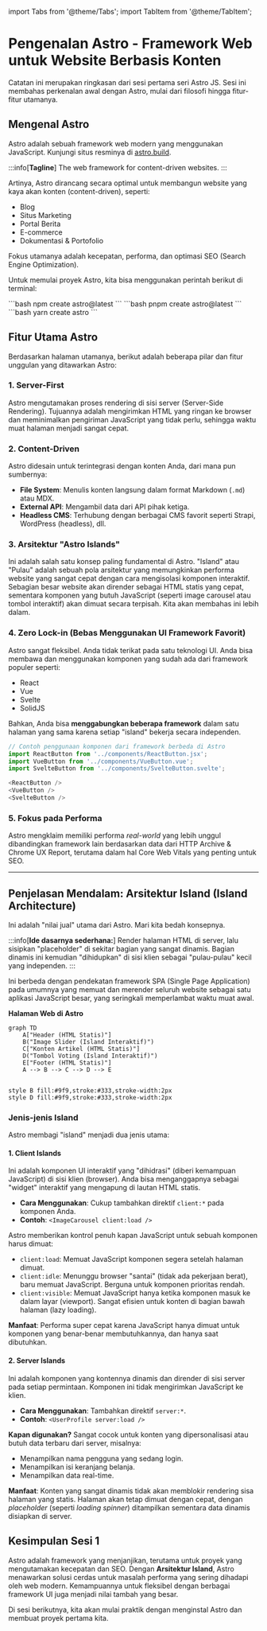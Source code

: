 import Tabs from '@theme/Tabs';
import TabItem from '@theme/TabItem';

# Pengenalan Astro - Framework Web untuk Website Berbasis Konten

Catatan ini merupakan ringkasan dari sesi pertama seri Astro JS. Sesi ini membahas perkenalan awal dengan Astro, mulai dari filosofi hingga fitur-fitur utamanya.

## Mengenal Astro

Astro adalah sebuah framework web modern yang menggunakan JavaScript. Kunjungi situs resminya di [astro.build](https://astro.build).

:::info[**Tagline**]
The web framework for content-driven websites.
:::

Artinya, Astro dirancang secara optimal untuk membangun website yang kaya akan konten (content-driven), seperti:

- Blog
- Situs Marketing
- Portal Berita
- E-commerce
- Dokumentasi & Portofolio

Fokus utamanya adalah kecepatan, performa, dan optimasi SEO (Search Engine Optimization).

Untuk memulai proyek Astro, kita bisa menggunakan perintah berikut di terminal:

<Tabs groupId="package-manager">
  <TabItem value="npm" label="npm" default>
    ```bash
    npm create astro@latest
    ```
  </TabItem>
  <TabItem value="pnpm" label="pnpm">
    ```bash
    pnpm create astro@latest
    ```
  </TabItem>
  <TabItem value="yarn" label="yarn">
    ```bash
    yarn create astro
    ```
  </TabItem>
</Tabs>

## Fitur Utama Astro

Berdasarkan halaman utamanya, berikut adalah beberapa pilar dan fitur unggulan yang ditawarkan Astro:

### 1. Server-First

Astro mengutamakan proses rendering di sisi server (Server-Side Rendering). Tujuannya adalah mengirimkan HTML yang ringan ke browser dan meminimalkan pengiriman JavaScript yang tidak perlu, sehingga waktu muat halaman menjadi sangat cepat.

### 2. Content-Driven

Astro didesain untuk terintegrasi dengan konten Anda, dari mana pun sumbernya:

- **File System**: Menulis konten langsung dalam format Markdown (`.md`) atau MDX.
- **External API**: Mengambil data dari API pihak ketiga.
- **Headless CMS**: Terhubung dengan berbagai CMS favorit seperti Strapi, WordPress (headless), dll.

### 3. Arsitektur "Astro Islands"

Ini adalah salah satu konsep paling fundamental di Astro. "Island" atau "Pulau" adalah sebuah pola arsitektur yang memungkinkan performa website yang sangat cepat dengan cara mengisolasi komponen interaktif. Sebagian besar website akan dirender sebagai HTML statis yang cepat, sementara komponen yang butuh JavaScript (seperti image carousel atau tombol interaktif) akan dimuat secara terpisah. Kita akan membahas ini lebih dalam.

### 4. Zero Lock-in (Bebas Menggunakan UI Framework Favorit)

Astro sangat fleksibel. Anda tidak terikat pada satu teknologi UI. Anda bisa membawa dan menggunakan komponen yang sudah ada dari framework populer seperti:

- React
- Vue
- Svelte
- SolidJS

Bahkan, Anda bisa **menggabungkan beberapa framework** dalam satu halaman yang sama karena setiap "island" bekerja secara independen.

```javascript
// Contoh penggunaan komponen dari framework berbeda di Astro
import ReactButton from '../components/ReactButton.jsx';
import VueButton from '../components/VueButton.vue';
import SvelteButton from '../components/SvelteButton.svelte';

<ReactButton />
<VueButton />
<SvelteButton />
```

### 5. Fokus pada Performa

Astro mengklaim memiliki performa _real-world_ yang lebih unggul dibandingkan framework lain berdasarkan data dari HTTP Archive & Chrome UX Report, terutama dalam hal Core Web Vitals yang penting untuk SEO.

---

## Penjelasan Mendalam: Arsitektur Island (Island Architecture)

Ini adalah "nilai jual" utama dari Astro. Mari kita bedah konsepnya.

:::info[**Ide dasarnya sederhana:**]
Render halaman HTML di server, lalu sisipkan "placeholder" di sekitar bagian yang sangat dinamis. Bagian dinamis ini kemudian "dihidupkan" di sisi klien sebagai "pulau-pulau" kecil yang independen.
:::

Ini berbeda dengan pendekatan framework SPA (Single Page Application) pada umumnya yang memuat dan merender seluruh website sebagai satu aplikasi JavaScript besar, yang seringkali memperlambat waktu muat awal.

**Halaman Web di Astro**

```mermaid
graph TD
    A["Header (HTML Statis)"]
    B("Image Slider (Island Interaktif)")
    C["Konten Artikel (HTML Statis)"]
    D("Tombol Voting (Island Interaktif)")
    E["Footer (HTML Statis)"]
    A --> B --> C --> D --> E


style B fill:#9f9,stroke:#333,stroke-width:2px
style D fill:#9f9,stroke:#333,stroke-width:2px
```

### Jenis-jenis Island

Astro membagi "island" menjadi dua jenis utama:

#### 1. Client Islands

Ini adalah komponen UI interaktif yang "dihidrasi" (diberi kemampuan JavaScript) di sisi klien (browser). Anda bisa menganggapnya sebagai "widget" interaktif yang mengapung di lautan HTML statis.

- **Cara Menggunakan**: Cukup tambahkan direktif `client:*` pada komponen Anda.
- **Contoh**: `<ImageCarousel client:load />`

Astro memberikan kontrol penuh kapan JavaScript untuk sebuah komponen harus dimuat:

- `client:load`: Memuat JavaScript komponen segera setelah halaman dimuat.
- `client:idle`: Menunggu browser "santai" (tidak ada pekerjaan berat), baru memuat JavaScript. Berguna untuk komponen prioritas rendah.
- `client:visible`: Memuat JavaScript hanya ketika komponen masuk ke dalam layar (viewport). Sangat efisien untuk konten di bagian bawah halaman (lazy loading).

**Manfaat**: Performa super cepat karena JavaScript hanya dimuat untuk komponen yang benar-benar membutuhkannya, dan hanya saat dibutuhkan.

#### 2. Server Islands

Ini adalah komponen yang kontennya dinamis dan dirender di sisi server pada setiap permintaan. Komponen ini tidak mengirimkan JavaScript ke klien.

- **Cara Menggunakan**: Tambahkan direktif `server:*`.
- **Contoh**: `<UserProfile server:load />`

**Kapan digunakan?**
Sangat cocok untuk konten yang dipersonalisasi atau butuh data terbaru dari server, misalnya:

- Menampilkan nama pengguna yang sedang login.
- Menampilkan isi keranjang belanja.
- Menampilkan data real-time.

**Manfaat**: Konten yang sangat dinamis tidak akan memblokir rendering sisa halaman yang statis. Halaman akan tetap dimuat dengan cepat, dengan _placeholder_ (seperti _loading spinner_) ditampilkan sementara data dinamis disiapkan di server.

## Kesimpulan Sesi 1

Astro adalah framework yang menjanjikan, terutama untuk proyek yang mengutamakan kecepatan dan SEO. Dengan **Arsitektur Island**, Astro menawarkan solusi cerdas untuk masalah performa yang sering dihadapi oleh web modern. Kemampuannya untuk fleksibel dengan berbagai framework UI juga menjadi nilai tambah yang besar.

Di sesi berikutnya, kita akan mulai praktik dengan menginstal Astro dan membuat proyek pertama kita.
